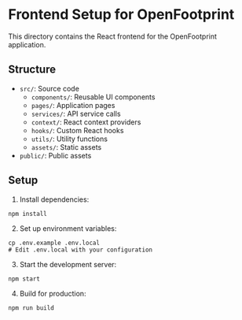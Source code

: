# Frontend Setup for OpenFootprint

This directory contains the React frontend for the OpenFootprint application.

## Structure

- `src/`: Source code
  - `components/`: Reusable UI components
  - `pages/`: Application pages
  - `services/`: API service calls
  - `context/`: React context providers
  - `hooks/`: Custom React hooks
  - `utils/`: Utility functions
  - `assets/`: Static assets
- `public/`: Public assets

## Setup

1. Install dependencies:
```
npm install
```

2. Set up environment variables:
```
cp .env.example .env.local
# Edit .env.local with your configuration
```

3. Start the development server:
```
npm start
```

4. Build for production:
```
npm run build
```

